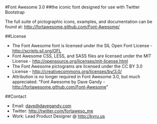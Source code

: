 #Font Awesome 3.0
##the iconic font designed for use with Twitter Bootstrap

The full suite of pictographic icons, examples, and documentation can be found at:
http://fortawesome.github.com/Font-Awesome/


##License
- The Font Awesome font is licensed under the SIL Open Font License - http://scripts.sil.org/OFL
- Font Awesome CSS, LESS, and SASS files are licensed under the MIT License - http://opensource.org/licenses/mit-license.html
- The Font Awesome pictograms are licensed under the CC BY 3.0 License - http://creativecommons.org/licenses/by/3.0/
- Attribution is no longer required in Font Awesome 3.0, but much appreciated: "Font Awesome by Dave Gandy - http://fortawesome.github.com/Font-Awesome"

##Contact
- Email: dave@davegandy.com
- Twitter: http://twitter.com/fortaweso_me
- Work: Lead Product Designer @ http://kyru.us
